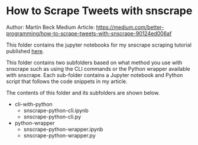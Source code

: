 # How to Scrape Tweets with snscrape
Author: Martin Beck
Medium Article: https://medium.com/better-programming/how-to-scrape-tweets-with-snscrape-90124ed006af

This folder contains the jupyter notebooks for my snscrape scraping tutorial published [here](https://medium.com/better-programming/how-to-scrape-tweets-with-snscrape-90124ed006af).

This folder contains two subfolders based on what method you use with snscrape such as using the CLI commands or the Python wrapper available with snscrape. Each sub-folder contains a Jupyter notebook and Python script that follows the code snippets in my article.

The contents of this folder and its subfolders are shown below.

* cli-with-python
  * snscrape-python-cli.ipynb
  * snscrape-python-cli.py
* python-wrapper
  * snscrape-python-wrapper.ipynb
  * snscrape-python-wrapper.py

